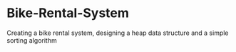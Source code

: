 # Bike-Rental-System
Creating a bike rental system, designing a heap data structure and a simple sorting algorithm
